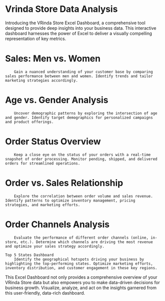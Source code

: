 # Vrinda Store Data Analysis

Introducing the VRinda Store Excel Dashboard, a comprehensive tool designed to provide deep insights into your business data. This interactive dashboard harnesses the power of Excel to deliver a visually compelling representation of key metrics.

# Sales: Men vs. Women
        Gain a nuanced understanding of your customer base by comparing sales performance between men and women. Identify trends and tailor marketing strategies accordingly.

# Age vs. Gender Analysis
        Uncover demographic patterns by exploring the intersection of age and gender. Identify target demographics for personalized campaigns and product offerings.

# Order Status Overview
        Keep a close eye on the status of your orders with a real-time snapshot of order processing. Monitor pending, shipped, and delivered orders for streamlined operations.

# Order vs. Sales Relationship
        Explore the correlation between order volume and sales revenue. Identify patterns to optimize inventory management, pricing strategies, and marketing efforts.

# Order Channels Analysis
        Evaluate the performance of different order channels (online, in-store, etc.). Determine which channels are driving the most revenue and optimize your sales strategy accordingly.

    Top 5 States Dashboard
        Identify the geographical hotspots driving your business by highlighting the top-performing states. Optimize marketing efforts, inventory distribution, and customer engagement in these key regions.

This Excel Dashboard not only provides a comprehensive overview of your VRinda Store data but also empowers you to make data-driven decisions for business growth. Visualize, analyze, and act on the insights garnered from this user-friendly, data-rich dashboard.
